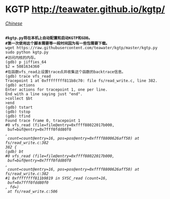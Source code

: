 KGTP http://teawater.github.io/kgtp/
====
*[Chinese](http://teawater.github.io/kgtp/indexcn.html)*<br>

<pre><code>
<b>#kgtp.py将在本机上自动配置和启动KGTP和GDB。
#第一次使用这个脚本需要等一段时间因为有一些包需要下载。</b>
wget https://raw.githubusercontent.com/teawater/kgtp/master/kgtp.py
sudo python kgtp.py
#访问内核的内存。
(gdb) p jiffies_64
$2 = 5081634360
#在函数vfs_read上设置trace点并收集这个函数的backtrace信息。
(gdb) trace vfs_read
Tracepoint 1 at 0xffffffff811b8c70: file fs/read_write.c, line 382.
(gdb) actions 
Enter actions for tracepoint 1, one per line.
End with a line saying just "end".
>collect $bt
>end
(gdb) tstart 
(gdb) tstop 
(gdb) tfind 
Found trace frame 0, tracepoint 1
#0 vfs_read (file=file@entry=0xffff88022017b000, 
 buf=buf@entry=0x7fff0fdd80f0 <Address 0x7fff0fdd80f0 out of bounds>, 
 count=count@entry=16, pos=pos@entry=0xffff8800626aff50) at fs/read_write.c:382
382 {
(gdb) bt
#0 vfs_read (file=file@entry=0xffff88022017b000, 
 buf=buf@entry=0x7fff0fdd80f0 <Address 0x7fff0fdd80f0 out of bounds>, 
 count=count@entry=16, pos=pos@entry=0xffff8800626aff50) at fs/read_write.c:382
#1 0xffffffff811b9819 in SYSC_read (count=16, 
 buf=0x7fff0fdd80f0 <Address 0x7fff0fdd80f0 out of bounds>, fd=<optimized out>)
 at fs/read_write.c:506
</code></pre>